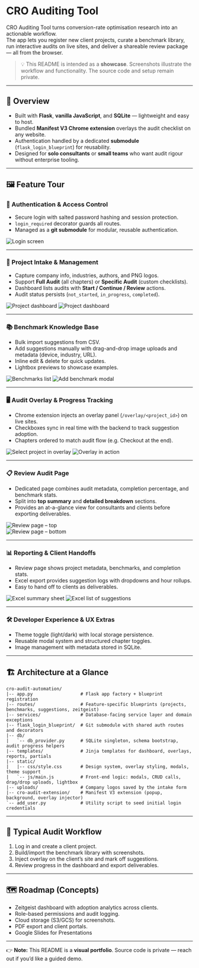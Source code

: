 # CRO Auditing Tool

CRO Auditing Tool turns conversion-rate optimisation research into an actionable workflow.  
The app lets you register new client projects, curate a benchmark library, run interactive audits on live sites, and deliver a shareable review package — all from the browser.

> 💡 This README is intended as a **showcase**. Screenshots illustrate the workflow and functionality. The source code and setup remain private.

---

## 🚀 Overview
- Built with **Flask**, **vanilla JavaScript**, and **SQLite** — lightweight and easy to host.  
- Bundled **Manifest V3 Chrome extension** overlays the audit checklist on any website.  
- Authentication handled by a dedicated **submodule** (`flask_login_blueprint`) for reusability.  
- Designed for **solo consultants** or **small teams** who want audit rigour without enterprise tooling.  

---

## 🖼 Feature Tour  

### 🔐 Authentication & Access Control
- Secure login with salted password hashing and session protection.  
- `login_required` decorator guards all routes.  
- Managed as a **git submodule** for modular, reusable authentication.  

![Login screen](assets/Simple%20Login.png "Simple Login")

---

### 📂 Project Intake & Management
- Capture company info, industries, authors, and PNG logos.  
- Support **Full Audit** (all chapters) or **Specific Audit** (custom checklists).  
- Dashboard lists audits with **Start / Continue / Review** actions.  
- Audit status persists (`not_started`, `in_progress`, `completed`).  

![Project dashboard](assets/Project%20Page.png "Project Page")
![Project dashboard](assets/Adding%20Client%20to%20Project.png "Adding Clients")

---

### 📚 Benchmark Knowledge Base
- Bulk import suggestions from CSV.  
- Add suggestions manually with drag-and-drop image uploads and metadata (device, industry, URL).  
- Inline edit & delete for quick updates.  
- Lightbox previews to showcase examples.  

![Benchmarks list](assets/Benchmarks.png "Benchmarks")
![Add benchmark modal](assets/Adding%20Benchmarks.png "Adding Benchmarks")

---

### 🖥 Audit Overlay & Progress Tracking
- Chrome extension injects an overlay panel (`/overlay/<project_id>`) on live sites.  
- Checkboxes sync in real time with the backend to track suggestion adoption.  
- Chapters ordered to match audit flow (e.g. Checkout at the end).  

![Select project in overlay](assets/Auditing%20Selecting%20Project.png "Auditing – Selecting Project")
![Overlay in action](assets/Auditing.png "Auditing")

---

### 📋 Review Audit Page
- Dedicated page combines audit metadata, completion percentage, and benchmark stats.  
- Split into **top summary** and **detailed breakdown** sections.  
- Provides an at-a-glance view for consultants and clients before exporting deliverables.  

![Review page – top](assets/Overview%20Page%20Top.png "Overview Page – Top")  
![Review page – bottom](assets/Overview%20Page%20Bottom.png "Overview Page – Bottom")

---

### 📊 Reporting & Client Handoffs
- Review page shows project metadata, benchmarks, and completion stats.  
- Excel export provides suggestion logs with dropdowns and hour rollups.  
- Easy to hand off to clients as deliverables.  

![Excel summary sheet](assets/Excel%20Summary%20Page.png "Excel Summary Page")
![Excel list of suggestions](assets/Excel%20List%20of%20Suggestions%20Example.png "Excel List of Suggestions")

---

### 🛠 Developer Experience & UX Extras
- Theme toggle (light/dark) with local storage persistence.  
- Reusable modal system and structured chapter toggles.  
- Image management with metadata stored in SQLite.  

---

## 🏗 Architecture at a Glance
```
cro-audit-automation/
|-- app.py                  # Flask app factory + blueprint registration
|-- routes/                 # Feature-specific blueprints (projects, benchmarks, suggestions, zeitgeist)
|-- services/               # Database-facing service layer and domain exceptions
|-- flask_login_blueprint/  # Git submodule with shared auth routes and decorators
|-- db/
|   `-- db_provider.py      # SQLite singleton, schema bootstrap, audit progress helpers
|-- templates/              # Jinja templates for dashboard, overlays, reports, partials
|-- static/
|   |-- css/style.css       # Design system, overlay styling, modals, theme support
|   `-- js/main.js          # Front-end logic: modals, CRUD calls, drag/drop uploads, lightbox
|-- uploads/                # Company logos saved by the intake form
|-- cro-audit-extension/    # Manifest V3 extension (popup, background, overlay injector)
`-- add_user.py             # Utility script to seed initial login credentials
```

---

## 🔄 Typical Audit Workflow
1. Log in and create a client project.  
2. Build/import the benchmark library with screenshots.  
3. Inject overlay on the client’s site and mark off suggestions.  
4. Review progress in the dashboard and export deliverables.  

---

## 🗺 Roadmap (Concepts)
- Zeitgeist dashboard with adoption analytics across clients.  
- Role-based permissions and audit logging.  
- Cloud storage (S3/GCS) for screenshots.  
- PDF export and client portals.
- Google Slides for Presentations

---

👉 **Note:** This README is a **visual portfolio**. Source code is private — reach out if you’d like a guided demo.  
